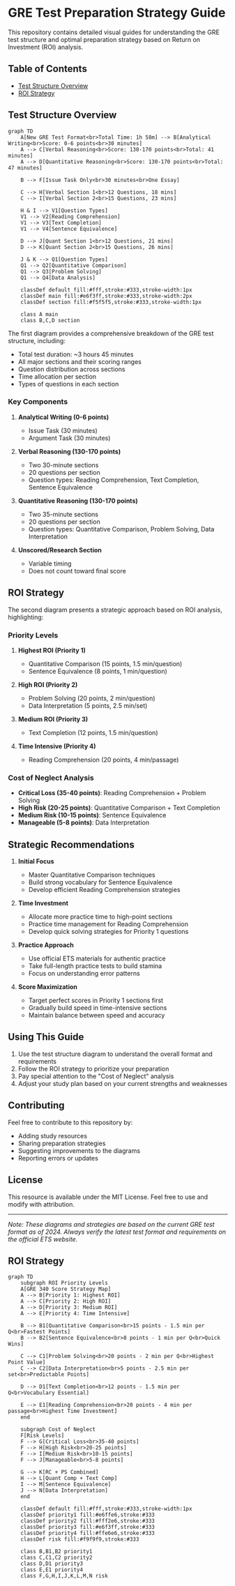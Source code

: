 # GRE Test Preparation Strategy Guide

This repository contains detailed visual guides for understanding the GRE test structure and optimal preparation strategy based on Return on Investment (ROI) analysis.

## Table of Contents
- [Test Structure Overview](#test-structure-overview)
- [ROI Strategy](#roi-strategy)

## Test Structure Overview


```mermaid
graph TD
    A[New GRE Test Format<br>Total Time: 1h 58m] --> B[Analytical Writing<br>Score: 0-6 points<br>30 minutes]
    A --> C[Verbal Reasoning<br>Score: 130-170 points<br>Total: 41 minutes]
    A --> D[Quantitative Reasoning<br>Score: 130-170 points<br>Total: 47 minutes]

    B --> F[Issue Task Only<br>30 minutes<br>One Essay]

    C --> H[Verbal Section 1<br>12 Questions, 18 mins]
    C --> I[Verbal Section 2<br>15 Questions, 23 mins]
    
    H & I --> V1[Question Types]
    V1 --> V2[Reading Comprehension]
    V1 --> V3[Text Completion]
    V1 --> V4[Sentence Equivalence]

    D --> J[Quant Section 1<br>12 Questions, 21 mins]
    D --> K[Quant Section 2<br>15 Questions, 26 mins]
    
    J & K --> Q1[Question Types]
    Q1 --> Q2[Quantitative Comparison]
    Q1 --> Q3[Problem Solving]
    Q1 --> Q4[Data Analysis]

    classDef default fill:#fff,stroke:#333,stroke-width:1px
    classDef main fill:#e6f3ff,stroke:#333,stroke-width:2px
    classDef section fill:#f5f5f5,stroke:#333,stroke-width:1px

    class A main
    class B,C,D section
```

The first diagram provides a comprehensive breakdown of the GRE test structure, including:
- Total test duration: ~3 hours 45 minutes
- All major sections and their scoring ranges
- Question distribution across sections
- Time allocation per section
- Types of questions in each section

### Key Components
1. **Analytical Writing (0-6 points)**
   - Issue Task (30 minutes)
   - Argument Task (30 minutes)

2. **Verbal Reasoning (130-170 points)**
   - Two 30-minute sections
   - 20 questions per section
   - Question types: Reading Comprehension, Text Completion, Sentence Equivalence

3. **Quantitative Reasoning (130-170 points)**
   - Two 35-minute sections
   - 20 questions per section
   - Question types: Quantitative Comparison, Problem Solving, Data Interpretation

4. **Unscored/Research Section**
   - Variable timing
   - Does not count toward final score

## ROI Strategy

The second diagram presents a strategic approach based on ROI analysis, highlighting:

### Priority Levels

1. **Highest ROI (Priority 1)**
   - Quantitative Comparison (15 points, 1.5 min/question)
   - Sentence Equivalence (8 points, 1 min/question)

2. **High ROI (Priority 2)**
   - Problem Solving (20 points, 2 min/question)
   - Data Interpretation (5 points, 2.5 min/set)

3. **Medium ROI (Priority 3)**
   - Text Completion (12 points, 1.5 min/question)

4. **Time Intensive (Priority 4)**
   - Reading Comprehension (20 points, 4 min/passage)

### Cost of Neglect Analysis
- **Critical Loss (35-40 points)**: Reading Comprehension + Problem Solving
- **High Risk (20-25 points)**: Quantitative Comparison + Text Completion
- **Medium Risk (10-15 points)**: Sentence Equivalence
- **Manageable (5-8 points)**: Data Interpretation

## Strategic Recommendations

1. **Initial Focus**
   - Master Quantitative Comparison techniques
   - Build strong vocabulary for Sentence Equivalence
   - Develop efficient Reading Comprehension strategies

2. **Time Investment**
   - Allocate more practice time to high-point sections
   - Practice time management for Reading Comprehension
   - Develop quick solving strategies for Priority 1 questions

3. **Practice Approach**
   - Use official ETS materials for authentic practice
   - Take full-length practice tests to build stamina
   - Focus on understanding error patterns

4. **Score Maximization**
   - Target perfect scores in Priority 1 sections first
   - Gradually build speed in time-intensive sections
   - Maintain balance between speed and accuracy

## Using This Guide

1. Use the test structure diagram to understand the overall format and requirements
2. Follow the ROI strategy to prioritize your preparation
3. Pay special attention to the "Cost of Neglect" analysis
4. Adjust your study plan based on your current strengths and weaknesses

## Contributing

Feel free to contribute to this repository by:
- Adding study resources
- Sharing preparation strategies
- Suggesting improvements to the diagrams
- Reporting errors or updates

## License

This resource is available under the MIT License. Feel free to use and modify with attribution.

---
*Note: These diagrams and strategies are based on the current GRE test format as of 2024. Always verify the latest test format and requirements on the official ETS website.*

## ROI Strategy
```mermaid
graph TD
    subgraph ROI Priority Levels
    A[GRE 340 Score Strategy Map]
    A --> B[Priority 1: Highest ROI]
    A --> C[Priority 2: High ROI]
    A --> D[Priority 3: Medium ROI]
    A --> E[Priority 4: Time Intensive]

    B --> B1[Quantitative Comparison<br>15 points - 1.5 min per Q<br>Fastest Points]
    B --> B2[Sentence Equivalence<br>8 points - 1 min per Q<br>Quick Wins]

    C --> C1[Problem Solving<br>20 points - 2 min per Q<br>Highest Point Value]
    C --> C2[Data Interpretation<br>5 points - 2.5 min per set<br>Predictable Points]

    D --> D1[Text Completion<br>12 points - 1.5 min per Q<br>Vocabulary Essential]

    E --> E1[Reading Comprehension<br>20 points - 4 min per passage<br>Highest Time Investment]
    end

    subgraph Cost of Neglect
    F[Risk Levels]
    F --> G[Critical Loss<br>35-40 points]
    F --> H[High Risk<br>20-25 points]
    F --> I[Medium Risk<br>10-15 points]
    F --> J[Manageable<br>5-8 points]

    G --> K[RC + PS Combined]
    H --> L[Quant Comp + Text Comp]
    I --> M[Sentence Equivalence]
    J --> N[Data Interpretation]
    end

    classDef default fill:#fff,stroke:#333,stroke-width:1px
    classDef priority1 fill:#e6ffe6,stroke:#333
    classDef priority2 fill:#fff2e6,stroke:#333
    classDef priority3 fill:#e6f3ff,stroke:#333
    classDef priority4 fill:#ffe6e6,stroke:#333
    classDef risk fill:#f9f9f9,stroke:#333

    class B,B1,B2 priority1
    class C,C1,C2 priority2
    class D,D1 priority3
    class E,E1 priority4
    class F,G,H,I,J,K,L,M,N risk
```